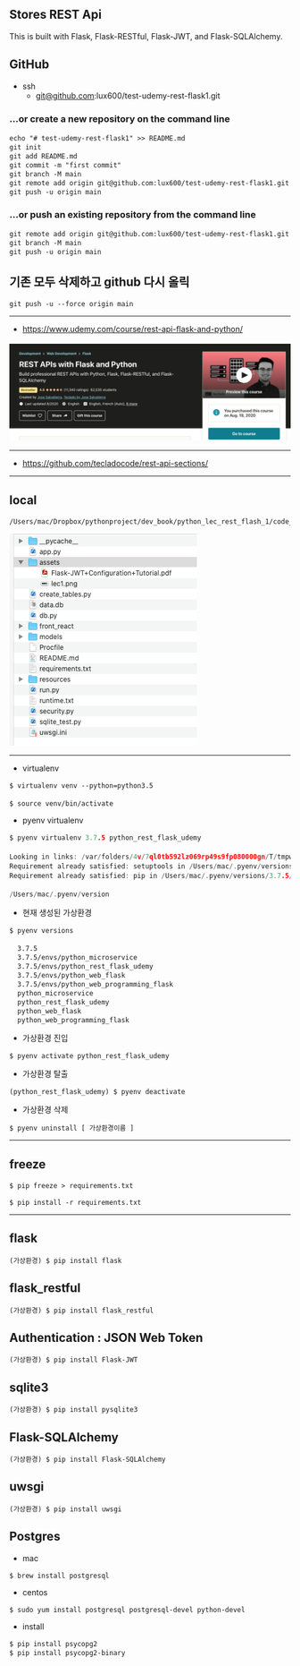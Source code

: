 ## Stores REST Api
This is built with Flask, Flask-RESTful, Flask-JWT, and Flask-SQLAlchemy.


## GitHub
- ssh
    - git@github.com:lux600/test-udemy-rest-flask1.git

### …or create a new repository on the command line
~~~
echo "# test-udemy-rest-flask1" >> README.md
git init
git add README.md
git commit -m "first commit"
git branch -M main
git remote add origin git@github.com:lux600/test-udemy-rest-flask1.git
git push -u origin main
~~~

### …or push an existing repository from the command line
~~~
git remote add origin git@github.com:lux600/test-udemy-rest-flask1.git
git branch -M main
git push -u origin main
~~~


## 기존 모두 삭제하고 github 다시 올릭 
~~~
git push -u --force origin main
~~~
---

- https://www.udemy.com/course/rest-api-flask-and-python/

![](./assets/lec1.png)

---
- https://github.com/tecladocode/rest-api-sections/
---

## local 
~~~
/Users/mac/Dropbox/pythonproject/dev_book/python_lec_rest_flash_1/code_sqlalchemy
~~~

![image](./assets/lec2.png)

---

- virtualenv
~~~
$ virtualenv venv --python=python3.5

$ source venv/bin/activate
~~~
- pyenv virtualenv
```c {.line-numbers}
$ pyenv virtualenv 3.7.5 python_rest_flask_udemy

Looking in links: /var/folders/4v/7ql0tb592lz069rp49s9fp080000gn/T/tmpw3sol5cq
Requirement already satisfied: setuptools in /Users/mac/.pyenv/versions/3.7.5/envs/python_rest_flask_udemy/lib/python3.7/site-packages (41.2.0)
Requirement already satisfied: pip in /Users/mac/.pyenv/versions/3.7.5/envs/python_rest_flask_udemy/lib/python3.7/site-packages (19.2.3)

/Users/mac/.pyenv/version
```

- 현재 생성된 가상환경 
~~~
$ pyenv versions

  3.7.5
  3.7.5/envs/python_microservice
  3.7.5/envs/python_rest_flask_udemy
  3.7.5/envs/python_web_flask
  3.7.5/envs/python_web_programming_flask
  python_microservice
  python_rest_flask_udemy
  python_web_flask
  python_web_programming_flask
~~~

- 가상환경 진입
~~~
$ pyenv activate python_rest_flask_udemy 
~~~

- 가상환경 탈출 
~~~
(python_rest_flask_udemy) $ pyenv deactivate
~~~

- 가상환경 삭제
~~~
$ pyenv uninstall [ 가상환경이름 ]
~~~

---
## freeze
~~~
$ pip freeze > requirements.txt
~~~
~~~
$ pip install -r requirements.txt
~~~
--- 
## flask
~~~
(가상환경) $ pip install flask 
~~~ 

## flask_restful
~~~
(가상환경) $ pip install flask_restful
~~~

## Authentication : JSON Web Token
~~~
(가상환경) $ pip install Flask-JWT
~~~

## sqlite3
~~~
(가상환경) $ pip install pysqlite3 
~~~

## Flask-SQLAlchemy
~~~
(가상환경) $ pip install Flask-SQLAlchemy
~~~


## uwsgi
~~~
(가상환경) $ pip install uwsgi
~~~

## Postgres
- mac
~~~
$ brew install postgresql
~~~

- centos
~~~
$ sudo yum install postgresql postgresql-devel python-devel
~~~
- install
~~~
$ pip install psycopg2
$ pip install psycopg2-binary
~~~

